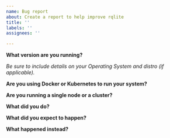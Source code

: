 ```yaml
---
name: Bug report
about: Create a report to help improve rqlite
title: ''
labels: ''
assignees: ''

---
```


**What version are you running?**

_Be sure to include details on your Operating System and distro (if applicable)._

**Are you using Docker or Kubernetes to run your system?**

**Are you running a single node or a cluster?**

**What did you do?**

**What did you expect to happen?**

**What happened instead?**

